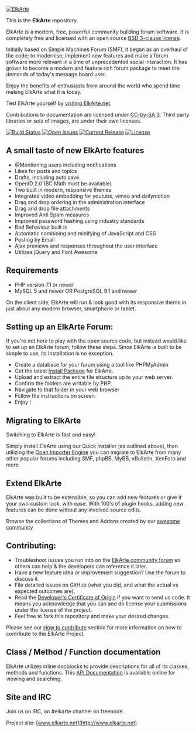 [![ElkArte](https://raw.github.com/elkarte/Elkarte/master/themes/default/images/logo.png "ElkArte")](http://www.elkarte.net "ElkArte")

This is the **ElkArte** repository.

ElkArte is a modern, free, powerful community building forum software. It is completely free and licensed with an open source [BSD 3-clause license](http://www.opensource.org/licenses/BSD-3-Clause).

Initially based on Simple Machines Forum (SMF), it began as an overhaul of the code; to modernise, implement new features and make a forum software more relevant in a time of unprecedented social interaction. It has grown to become a modern and feature rich forum package to meet the demands of today's message board user.

Enjoy the benefits of enthusiasts from around the world who spend time making ElkArte what it is today.

Test ElkArte yourself by [visiting ElkArte.net](http://www.elkarte.net).

Contributions to documentation are licensed under [CC-by-SA 3](http://creativecommons.org/licenses/by-sa/3.0). Third party libraries or sets of images, are under their own licenses.

[![Build Status](http://img.shields.io/travis/elkarte/Elkarte/master.svg?style=flat)](https://travis-ci.org/elkarte/Elkarte)
[![Open Issues](http://img.shields.io/github/issues/elkarte/Elkarte.svg?style=flat)](https://github.com/elkarte/Elkarte/issues)
[![Current Release](https://img.shields.io/github/release/elkarte/ElkArte.svg?style=flat)](https://github.com/elkarte/ElkArte/releases)
[![License](http://img.shields.io/badge/License-BSD-green.svg?style=flat)](http://opensource.org/licenses/BSD-3-Clause)

## A small taste of new ElkArte features
* @Mentioning users including notifications
* Likes for posts and topics
* Drafts, including auto save
* OpenID 2.0 (BC Math must be available)
* Two built in modern, responsive themes
* Integrated video embedding for youtube, vimeo and dailymotion
* Drag and drop ordering in the administration interface
* Drag and drop file attachments
* Improved Anti Spam measures
* Improved password hashing using industry standards
* Bad Behaviour built in
* Automatic combining and minifying of JavaScript and CSS
* Posting by Email
* Ajax previews and responses throughout the user interface
* Utilizes jQuery and Font Awesome

## Requirements

* PHP version 7.1 or newer
* MySQL 5 and newer OR PostgreSQL 9.1 and newer

On the client side, ElkArte will run & look good with its responsive theme in just about any modern browser, smartphone or tablet.



## Setting up an ElkArte Forum:

If you're not here to play with the open source code, but instead would like to set up an ElkArte forum, follow these steps.  Since ElkArte is built to be simple to use, its installation is no exception.

* Create a database for your forum using a tool like PHPMyAdmin
* Get the latest [Install Package](https://github.com/elkarte/Elkarte/releases) for ElkArte.
* Upload and extract the entire file structure up to your web server.
* Confirm the folders are writable by PHP.
* Navigate to that folder in your web browser
* Follow the instructions on screen.
* Enjoy !

## Migrating to ElkArte

Switching to ElkArte is fast and easy!

Simply install ElkArte using our Quick Installer (as outlined above), then utilizing the [Open Importer Engine](https://github.com/OpenImporter/openimporter) you can migrate to ElkArte from many other popular forums including SMF, phpBB, MyBB, vBulletin, XenForo and more.

## Extend ElkArte

ElkArte was built to be extensible, so you can add new features or give it your own custom look, with ease. With 100's of plugin hooks, adding new features can be done without any involved source edits.

Browse the collections of Themes and Addons created by our [awesome community](http://www.elkarte.net/community)

## Contributing:

* Troubleshoot issues you run into on the [ElkArte community forum](http://www.elkarte.net) so others can help & the developers can reference it later.
* Have a new feature idea or improvement suggestion? Use the forum to discuss it.
* File detailed issues on GitHub (what you did, and what the actual vs expected outcomes are).
* Read the [Developer's Certificate of Origin](https://github.com/elkarte/Elkarte/blob/master/DCO.txt) if you want to send us code. It means you acknowledge that you can and do license your submissions under the license of the project.
* Feel free to fork this repository and make your desired changes.

Please see our [How to contribute](https://github.com/elkarte/Elkarte/blob/master/CONTRIBUTING.md) section for more information on how to contribute to the ElkArte Project.

## Class / Method / Function documentation
ElkArte utilizes inline docblocks to provide descriptions for all of its classes, methods and functions.  This [API Documentation](http://elkarte.github.io/Doc/) is available online for viewing and searching.

## Site and IRC

Join us on IRC, on #elkarte channel on freenode.

Project site: [www.elkarte.net](http://www.elkarte.net)
